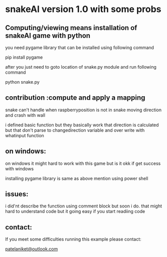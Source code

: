 snakeAI version 1.0 with some probs
==================================================================================================

 Computing/viewing means installation of snakeAI game with python 
------------------------------------------------------------------
you need pygame library that can be installed using following command

pip install pygame

after you just need to goto location of snake.py module and run following command

python snake.py

contribution :compute and apply a mapping
------------------------------------------------------------------------------------------------
snake can't handle when raspberryposition is not in snake moving direction and crash with wall 

i defined basic function but they basically work that direction is calculated but that don't parse to changedirection variable and over write with whatinput function 

on windows:
------------------------
 on windows it might hard to work with this game but is it okk if get success with windows 
 
 installing pygame library is same as above mention using power shell
	

issues:
---------
i did'nt describe the function using comment block but soon i do.
that might hard to understand code but it going easy if you start readiing code

contact:
-------------------------------------------------------------------------



If you meet some difficulties running this example please contact:

patelaniket@outlook.com




